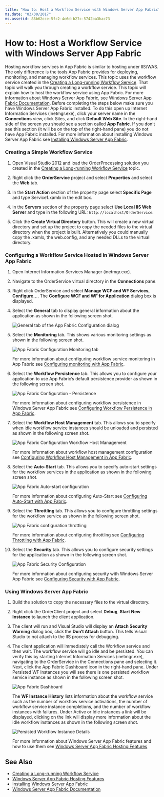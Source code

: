 ```yaml
---
title: "How to: Host a Workflow Service with Windows Server App Fabric"
ms.date: "03/30/2017"
ms.assetid: 83b62cce-5fc2-4c6d-b27c-5742ba3bac73
---
```

# How to: Host a Workflow Service with Windows Server App Fabric
Hosting workflow services in App Fabric is similar to hosting under IIS/WAS. The only difference is the tools App Fabric provides for deploying, monitoring, and managing workflow services. This topic uses the workflow service created in the [Creating a Long-running Workflow Service](../../../../docs/framework/wcf/feature-details/creating-a-long-running-workflow-service.md). That topic will walk you through creating a workflow service. This topic will explain how to host the workflow service using App Fabric. For more information about Windows Server App Fabric, see [Windows Server App Fabric Documentation](http://go.microsoft.com/fwlink/?LinkID=193037&clcid=0x409). Before completing the steps below make sure you have Windows Server App Fabric installed.  To do this open up Internet Information Services (inetmgr.exe), click your server name in the **Connections** view, click Sites, and click **Default Web Site**. In the right-hand side of the screen you should see a section called **App Fabric**. If you don’t see this section (it will be on the top of the right-hand pane) you do not have App Fabric installed. For more information about installing Windows Server App Fabric see [Installing Windows Server App Fabric](http://go.microsoft.com/fwlink/?LinkId=193136).

### Creating a Simple Workflow Service

1.  Open Visual Studio 2012 and load the OrderProcessing solution you created in the [Creating a Long-running Workflow Service](../../../../docs/framework/wcf/feature-details/creating-a-long-running-workflow-service.md) topic.

2.  Right click the **OrderService** project and select **Properties** and select the **Web** tab.

3.  In the **Start Action** section of the property page select **Specific Page** and type Service1.xamlx in the edit box.

4.  In the **Servers** section of the property page select **Use Local IIS Web Server** and type in the following URL: `http://localhost/OrderService`.

5.  Click the **Create Virtual Directory** button. This will create a new virtual directory and set up the project to copy the needed files to the virtual directory when the project is built.  Alternatively you could manually copy the .xamlx, the web.config, and any needed DLLs to the virtual directory.

### Configuring a Workflow Service Hosted in Windows Server App Fabric

1.  Open Internet Information Services Manager (inetmgr.exe).

2.  Navigate to the OrderService virtual directory in the **Connections** pane.

3.  Right click OrderService and select **Manage WCF and WF Services**, **Configure…**. The **Configure WCF and WF for Application** dialog box is displayed.

4.  Select the **General** tab to display general information about the application as shown in the following screen shot.

     ![General tab of the App Fabric Configuration dialog](../../../../docs/framework/wcf/feature-details/media/appfabricconfiguration-general.gif "AppFabricConfiguration-General")

5.  Select the **Monitoring** tab. This shows various monitoring settings as shown in the following screen shot.

     ![App Fabric Configuration Monitoring tab](../../../../docs/framework/wcf/feature-details/media/appfabricconfiguration-monitoring.gif "AppFabricConfiguration-Monitoring")

     For more information about configuring workflow service monitoring in App Fabric see [Configuring monitoring with App Fabric](http://go.microsoft.com/fwlink/?LinkId=193153).

6.  Select the **Workflow Persistence** tab. This allows you to configure your application to use App Fabric’s default persistence provider as shown in the following screen shot.

     ![App Fabric Configuration &#45; Persistence](../../../../docs/framework/wcf/feature-details/media/appfabricconfiguration-persistence.gif "AppFabricConfiguration-Persistence")

     For more information about configuring workflow persistence in Windows Server App Fabric see [Configuring Workflow Persistence in App Fabric](http://go.microsoft.com/fwlink/?LinkId=193148).

7.  Select the **Workflow Host Management** tab. This allows you to specify when idle workflow service instances should be unloaded and persisted as shown in the following screen shot.

     ![App Fabric Configuration  Workflow Host Management](../../../../docs/framework/wcf/feature-details/media/appfabricconfiguration-management.gif "AppFabricConfiguration-Management")

     For more information about workflow host management configuration see [Configuring Workflow Host Management in App Fabric](http://go.microsoft.com/fwlink/?LinkId=193151).

8.  Select the **Auto-Start** tab. This allows you to specify auto-start settings for the workflow services in the application as shown in the following screen shot.

     ![App Fabric Auto&#45;start configuration](../../../../docs/framework/wcf/feature-details/media/appfabricconfigurationautostart.gif "AppFabricConfigurationAutostart")

     For more information about configuring Auto-Start see [Configuring Auto-Start with App Fabric](http://go.microsoft.com/fwlink/?LinkId=193150).

9. Select the **Throttling** tab. This allows you to configure throttling settings for the workflow service as shown in the following screen shot.

     ![App Fabric configuration throttling](../../../../docs/framework/wcf/feature-details/media/appfabricconfigurationthrottling.gif "AppFabricConfigurationThrottling")

     For more information about configuring throttling see [Configuring Throttling with App Fabric](http://go.microsoft.com/fwlink/?LinkId=193149).

10. Select the **Security** tab. This allows you to configure security settings for the application as shown in the following screen shot.

     ![App Fabric Security Configuration](../../../../docs/framework/wcf/feature-details/media/appfabricconfiguration-security.gif "AppFabricConfiguration-Security")

     For more information about configuring security with Windows Server App Fabric see [Configuring Security with App Fabric](http://go.microsoft.com/fwlink/?LinkId=193152).

### Using Windows Server App Fabric

1.  Build the solution to copy the necessary files to the virtual directory.

2.  Right click the OrderClient project and select **Debug**, **Start New Instance** to launch the client application.

3.  The client will run and Visual Studio will display an **Attach Security Warning** dialog box, click the **Don’t Attach** button. This tells Visual Studio to not attach to the IIS process for debugging.

4.  The client application will immediately call the Workflow service and then wait. The workflow service will go idle and be persisted. You can verify this by starting Internet Information Services (inetmgr.exe), navigating to the OrderService in the Connections pane and selecting it. Next, click the App Fabric Dashboard icon in the right-hand pane. Under Persisted WF Instances you will see there is one persisted workflow service instance as shown in the following screen shot.

     ![App Fabric Dashboard](../../../../docs/framework/wcf/feature-details/media/appfabricdashboard.gif "AppFabricDashboard")

     The **WF Instance History** lists information about the workflow service such as the number of workflow service activations, the number of workflow service instance completions, and the number of workflow instances with failures. Under Active or Idle instances a link will be displayed, clicking on the link will display more information about the idle workflow instances as shown in the following screen shot.

     ![Persisted Workflow Instance Details](../../../../docs/framework/wcf/feature-details/media/persisteddetail.gif "PersistedDetail")

     For more information about Windows Server App Fabric features and how to use them see [Windows Server App Fabric Hosting Features](http://go.microsoft.com/fwlink/?LinkID=193143&clcid=0x409)

## See Also

- [Creating a Long-running Workflow Service](../../../../docs/framework/wcf/feature-details/creating-a-long-running-workflow-service.md)
- [Windows Server App Fabric Hosting Features](http://go.microsoft.com/fwlink/?LinkId=193143)
- [Installing Windows Server App Fabric](http://go.microsoft.com/fwlink/?LinkId=193136)
- [Windows Server App Fabric Documentation](http://go.microsoft.com/fwlink/?LinkID=193037&clcid=0x409)